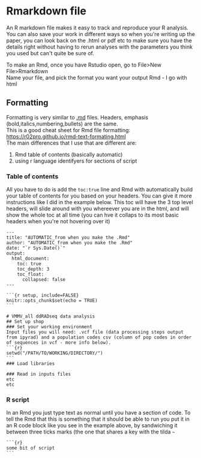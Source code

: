 # Rmarkdown file
An R markdown file makes it easy to track and reproduce your R analysis. You can also save your work in different ways so when you're writing up the paper, you can look back on the .html or pdf etc to make sure you have the details right without having to rerun analyses with the parameters you think you used but can't quite be sure of.

To make an Rmd, once you have Rstudio open, go to File>New File>Rmarkdown  
Name your file, and pick the format you want your output Rmd - I go with html

## Formatting 
Formatting is very similar to [.md]( ) files. Headers, emphasis (bold,italics,numbering,bullets) are the same.  \
This is a good cheat sheet for Rmd file formatting: https://r02pro.github.io/rmd-text-formating.html  \
The main differences that I use that are different are:  
1) Rmd table of contents (basically automatic)
2) using r language identifyers for sections of script

### Table of contents
All you have to do is add the `toc:true` line and Rmd with automatically build your table of contents for you based on your headers. You can give it more instructions like I did in the example below. This toc will have the 3 top level headers, will slide around with you whereever you are in the html, and will show the whole toc at all time (you can hve it collaps to its most basic headers when you're not hovering over it)  

    ---
    title: "AUTOMATIC_from when you make the .Rmd"
    author: "AUTOMATIC_from when you make the .Rmd"
    date: "`r Sys.Date()`"
    output: 
      html_document:
        toc: true
        toc_depth: 3
        toc_float: 
          collapsed: false
    ---
    
    ```{r setup, include=FALSE}
    knitr::opts_chunk$set(echo = TRUE)
    ```

    # VMMV_all ddRADseq data analysis
    ## Set up shop
    ### Set your working environment
    Input files you will need: .vcf file (data processing steps output from ipyrad) and a population codes csv (column of pop codes in order of sequences in vcf - more info below). 
    ```{r}
    setwd("/PATH/TO/WORKING/DIRECTORY/")
    ```
    ### Load libraries
    
    ### Read in inputs files
    etc
    etc

### R script
In an Rmd you just type text as normal until you have a section of code. To tell the Rmd that this is something that it should be able to run you put it in an R code block like you see in the example above, by sandwiching it between three ticks marks (the one that shares a key with the tilda `~`

    ```{r}
    some bit of script
    ```
